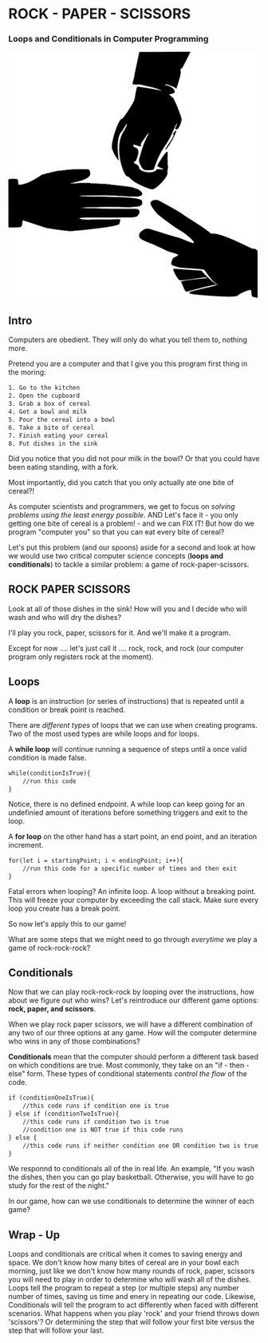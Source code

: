 # ROCK - PAPER - SCISSORS

### Loops and Conditionals in Computer Programming

<img src="./rock-paper-scissors.png" width="500">

## Intro

Computers are obedient. They will only do what you tell them to, nothing more.

Pretend you are a computer and that I give you this program first thing in the moring:

```
1. Go to the kitchen
2. Open the cupboard
3. Grab a box of cereal
4. Get a bowl and milk
5. Pour the cereal into a bowl
6. Take a bite of cereal
7. Finish eating your cereal
8. Put dishes in the sink
```

Did you notice that you did not pour milk in the bowl?
Or that you could have been eating standing, with a fork.

Most importantly, did you catch that you only actually ate one bite of cereal?!

As computer scientists and programmers, we get to focus on _solving problems using the least energy possible_. AND Let's face it - you only getting one bite of cereal is a problem! - and we can FIX IT! But how do we program "computer you" so that you can eat every bite of cereal?

Let's put this problem (and our spoons) aside for a second and look at how we would use two critical computer science concepts (**loops and conditionals**) to tackle a similar problem: a game of rock-paper-scissors.

## ROCK PAPER SCISSORS

Look at all of those dishes in the sink! How will you and I decide who will wash and who will dry the dishes?

I'll play you rock, paper, scissors for it. And we'll make it a program.

Except for now .... let's just call it .... rock, rock, and rock (our computer program only registers rock at the moment).

## Loops

A **loop** is an instruction (or series of instructions) that is repeated until a condition or break point is reached.

There are _different types_ of loops that we can use when creating programs. Two of the most used types are while loops and for loops.

A **while loop** will continue running a sequence of steps until a once valid condition is made false.

```
while(conditionIsTrue){
    //run this code
}
```

Notice, there is no defined endpoint. A while loop can keep going for an undefinied amount of iterations before something triggers and exit to the loop.

A **for loop** on the other hand has a start point, an end point, and an iteration increment.

```
for(let i = startingPoint; i < endingPoint; i++){
    //run this code for a specific number of times and then exit
}
```

Fatal errors when looping? An infinite loop. A loop without a breaking point. This will freeze your computer by exceeding the call stack. Make sure every loop you create has a break point.

So now let's apply this to our game!

What are some steps that we might need to go through _everytime_ we play a game of rock-rock-rock?

## Conditionals

Now that we can play rock-rock-rock by looping over the instructions, how about we figure out who wins?
Let's reintroduce our different game options: **rock, paper, and scissors**.

When we play rock paper scissors, we will have a different combination of any two of our three options at any game. How will the computer determine who wins in any of those combinations?

**Conditionals** mean that the computer should perform a different task based on which conditions are true. Most commonly, they take on an "if - then - else" form. These types of conditional statements _control the flow_ of the code.

```
if (conditionOneIsTrue){
    //this code runs if condition one is true
} else if (conditionTwoIsTrue){
    //this code runs if condition two is true
    //condition one is NOT true if this code runs
} else {
    //this code runs if neither condition one OR condition two is true
}
```

We responnd to conditionals all of the in real life. An example, "If you wash the dishes, then you can go play basketball. Otherwise, you will have to go study for the rest of the night."

In our game, how can we use conditionals to determine the winner of each game?

## Wrap - Up

Loops and conditionals are critical when it comes to saving energy and space. We don't know how many bites of cereal are in your bowl each morning, just like we don't know how many rounds of rock, paper, scissors you will need to play in order to determine who will wash all of the dishes. Loops tell the program to repeat a step (or multiple steps) any number number of times, saving us time and enery in repeating our code. Likewise, Conditionals will tell the program to act differently when faced with different scenarios. What happens when you play 'rock' and your friend throws down 'scissors'? Or determining the step that will follow your first bite versus the step that will follow your last.
